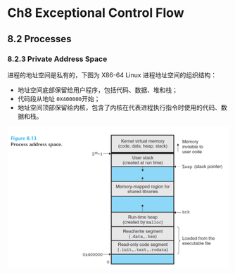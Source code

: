 # Ch8 Exceptional Control Flow

## 8.2 Processes

### 8.2.3 Private Address Space

进程的地址空间是私有的，下图为 X86-64 Linux 进程地址空间的组织结构：

* 地址空间底部保留给用户程序，包括代码、数据、堆和栈；
* 代码段从地址 `0X400000`开始；
* 地址空间顶部保留给内核，包含了内核在代表进程执行指令时使用的代码、数据和栈。

![image-20220707234019540](assets/image-20220707234019540.png)